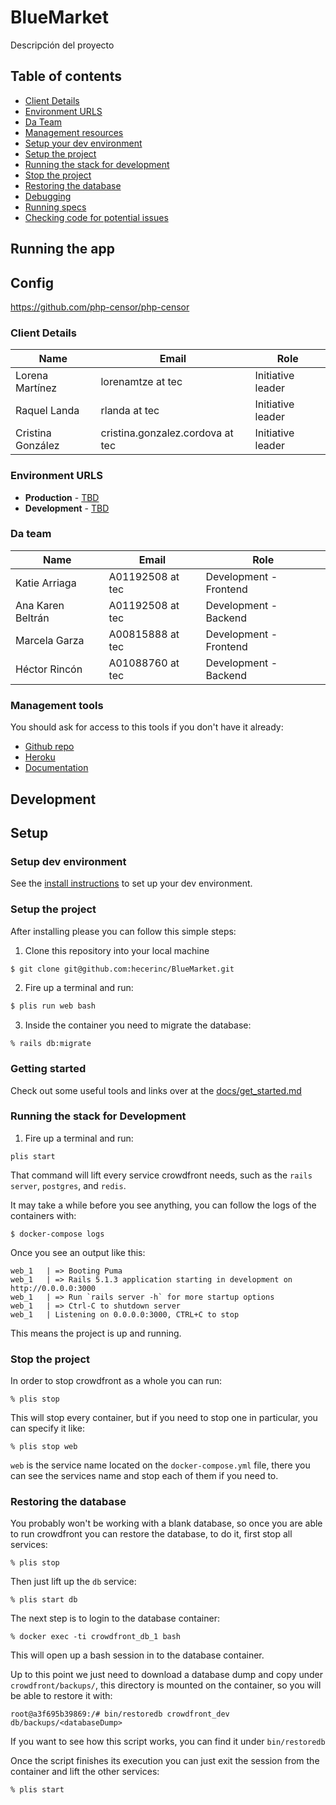 # BlueMarket

Descripción del proyecto

## Table of contents

* [Client Details](#client-details)
* [Environment URLS](#environment-urls)
* [Da Team](#da-team)
* [Management resources](#management-resources)
* [Setup your dev environment](#setup-dev-environment)
* [Setup the project](#setup-the-project)
* [Running the stack for development](#running-the-stack-for-development)
* [Stop the project](#stop-the-project)
* [Restoring the database](#restoring-the-database)
* [Debugging](#debugging)
* [Running specs](#running-specs)
* [Checking code for potential issues](#checking-code-for-potential-issues)



## Running the app

## Config

https://github.com/php-censor/php-censor

### Client Details

| Name               | Email             | Role |
| ------------------ | ----------------- | ---- |
| Lorena Martínez | lorenamtze at tec | Initiative leader  |
| Raquel Landa | rlanda at tec | Initiative leader  |
| Cristina González | cristina.gonzalez.cordova at tec | Initiative leader  |


### Environment URLS

* **Production** - [TBD](TBD)
* **Development** - [TBD](TBD)


### Da team

| Name           | Email             | Role        |
| -------------- | ----------------- | ----------- |
| Katie Arriaga | A01192508 at tec | Development - Frontend |
| Ana Karen Beltr&aacute;n | A01192508 at tec | Development - Backend |
| Marcela Garza | A00815888 at tec | Development - Frontend |
| H&eacute;ctor Rinc&oacute;n | A01088760 at tec | Development - Backend |

### Management tools

You should ask for access to this tools if you don't have it already:

* [Github repo](https://github.com/hecerinc/BlueMarket)
* [Heroku](https://crowdfront-staging.herokuapp.com/)
* [Documentation](https://drive.google.com/drive/folders/1SHiWZ7gc5goa6OwubEEn4jsSo00Yploz?usp=sharing)

## Development

## Setup



### Setup dev environment

See the [install instructions](install_instructions.md) to set up your dev environment.

### Setup the project


After installing please you can follow this simple steps:

1. Clone this repository into your local machine

```bash
$ git clone git@github.com:hecerinc/BlueMarket.git
```

2. Fire up a terminal and run:

```bash
$ plis run web bash
```

3. Inside the container you need to migrate the database:

```
% rails db:migrate
```

### Getting started

Check out some useful tools and links over at the [docs/get_started.md](docs/get_started.md)


### Running the stack for Development

1. Fire up a terminal and run: 

```
plis start
```

That command will lift every service crowdfront needs, such as the `rails server`, `postgres`, and `redis`.


It may take a while before you see anything, you can follow the logs of the containers with:

```
$ docker-compose logs
```

Once you see an output like this:

```
web_1   | => Booting Puma
web_1   | => Rails 5.1.3 application starting in development on http://0.0.0.0:3000
web_1   | => Run `rails server -h` for more startup options
web_1   | => Ctrl-C to shutdown server
web_1   | Listening on 0.0.0.0:3000, CTRL+C to stop
```

This means the project is up and running.

### Stop the project

In order to stop crowdfront as a whole you can run:

```
% plis stop
```

This will stop every container, but if you need to stop one in particular, you can specify it like:

```
% plis stop web
```

`web` is the service name located on the `docker-compose.yml` file, there you can see the services name and stop each of them if you need to.

### Restoring the database

You probably won't be working with a blank database, so once you are able to run crowdfront you can restore the database, to do it, first stop all services:

```
% plis stop
```

Then just lift up the `db` service:

```
% plis start db
```

The next step is to login to the database container:

```
% docker exec -ti crowdfront_db_1 bash
```

This will open up a bash session in to the database container.

Up to this point we just need to download a database dump and copy under `crowdfront/backups/`, this directory is mounted on the container, so you will be able to restore it with:

```
root@a3f695b39869:/# bin/restoredb crowdfront_dev db/backups/<databaseDump>
```

If you want to see how this script works, you can find it under `bin/restoredb`

Once the script finishes its execution you can just exit the session from the container and lift the other services:

```
% plis start
```
